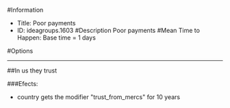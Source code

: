#Information
 - Title: Poor payments
 - ID: ideagroups.1603
#Description
Poor payments
#Mean Time to Happen:
Base time = 1 days

#Options

___
##In us they trust

###Efects:<ul><li>country gets the modifier "trust_from_mercs" for 10 years</li></ul>
